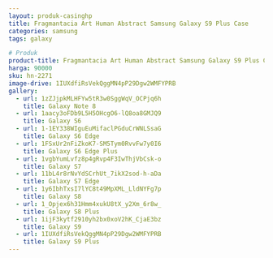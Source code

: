 ```yaml
---
layout: produk-casinghp
title: Fragmantacia Art Human Abstract Samsung Galaxy S9 Plus Case
categories: samsung
tags: galaxy

# Produk
product-title: Fragmantacia Art Human Abstract Samsung Galaxy S9 Plus Case
harga: 90000
sku: hn-2271
image-drive: 1IUXdfiRsVekQggMN4pP29Dgw2WMFYPRB
gallery:
  - url: 1zZJjpkMLHFYw5tR3w0SggWqV_OCPjq6h
    title: Galaxy Note 8
  - url: 1aacy3oFDb9L5H5OHcgO6-lQ8oa8GMJQ9
    title: Galaxy S6
  - url: 1-1EY338WIguEuMifaclPGduCrWNLSsaG
    title: Galaxy S6 Edge
  - url: 1FSxUr2nFiZkoK7-SM5Tym0RvvFw7y0I6
    title: Galaxy S6 Edge Plus
  - url: 1vgbYumLvfz8p4gRvp4F3IwThjVbCsk-o
    title: Galaxy S7
  - url: 11bL4r8rNvYdSCrhUt_7ikX2sod-h-aDa
    title: Galaxy S7 Edge
  - url: 1y6IbhTxsI7lYC8t49MpXML_LldNYFg7p
    title: Galaxy S8
  - url: 1_Opjex6h31Hmm4xukU8tX_y2Xm_6r8w_
    title: Galaxy S8 Plus
  - url: 1ijF3kytf2910yh2bx0xoV2hK_CjaE3bz
    title: Galaxy S9
  - url: 1IUXdfiRsVekQggMN4pP29Dgw2WMFYPRB
    title: Galaxy S9 Plus
---
```


